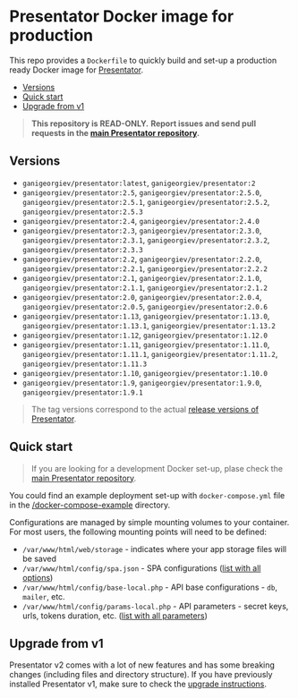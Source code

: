 Presentator Docker image for production
======================================================================

This repo provides a `Dockerfile` to quickly build and set-up a production ready Docker image for [Presentator](https://github.com/presentator/presentator).

- [Versions](#versions)
- [Quick start](#quick-start)
- [Upgrade from v1](#upgrade-from-v1)

> **This repository is READ-ONLY.**
> **Report issues and send pull requests in the [main Presentator repository](https://github.com/presentator/presentator/issues).**


## Versions

- `ganigeorgiev/presentator:latest`, `ganigeorgiev/presentator:2`
- `ganigeorgiev/presentator:2.5`, `ganigeorgiev/presentator:2.5.0`, `ganigeorgiev/presentator:2.5.1`, `ganigeorgiev/presentator:2.5.2`, `ganigeorgiev/presentator:2.5.3`
- `ganigeorgiev/presentator:2.4`, `ganigeorgiev/presentator:2.4.0`
- `ganigeorgiev/presentator:2.3`, `ganigeorgiev/presentator:2.3.0`, `ganigeorgiev/presentator:2.3.1`, `ganigeorgiev/presentator:2.3.2`, `ganigeorgiev/presentator:2.3.3`
- `ganigeorgiev/presentator:2.2`, `ganigeorgiev/presentator:2.2.0`, `ganigeorgiev/presentator:2.2.1`, `ganigeorgiev/presentator:2.2.2`
- `ganigeorgiev/presentator:2.1`, `ganigeorgiev/presentator:2.1.0`, `ganigeorgiev/presentator:2.1.1`, `ganigeorgiev/presentator:2.1.2`
- `ganigeorgiev/presentator:2.0`, `ganigeorgiev/presentator:2.0.4`, `ganigeorgiev/presentator:2.0.5`, `ganigeorgiev/presentator:2.0.6`
- `ganigeorgiev/presentator:1.13`, `ganigeorgiev/presentator:1.13.0`, `ganigeorgiev/presentator:1.13.1`, `ganigeorgiev/presentator:1.13.2`
- `ganigeorgiev/presentator:1.12`, `ganigeorgiev/presentator:1.12.0`
- `ganigeorgiev/presentator:1.11`, `ganigeorgiev/presentator:1.11.0`, `ganigeorgiev/presentator:1.11.1`, `ganigeorgiev/presentator:1.11.2`, `ganigeorgiev/presentator:1.11.3`
- `ganigeorgiev/presentator:1.10`, `ganigeorgiev/presentator:1.10.0`
- `ganigeorgiev/presentator:1.9`, `ganigeorgiev/presentator:1.9.0`, `ganigeorgiev/presentator:1.9.1`

> The tag versions correspond to the actual [release versions of Presentator](https://github.com/presentator/presentator/releases).


## Quick start
> If you are looking for a development Docker set-up, plase check the [main Presentator repository](https://github.com/presentator/presentator).

You could find an example deployment set-up with `docker-compose.yml` file in the [/docker-compose-example](https://github.com/presentator/presentator-docker/tree/master/docker-compose-example) directory.

Configurations are managed by simple mounting volumes to your container.
For most users, the following mounting points will need to be defined:

- `/var/www/html/web/storage` - indicates where your app storage files will be saved
- `/var/www/html/config/spa.json` - SPA configurations ([list with all options](https://github.com/presentator/presentator-spa/blob/master/.env))
- `/var/www/html/config/base-local.php` - API base configurations - `db`, `mailer`, etc.
- `/var/www/html/config/params-local.php` - API parameters - secret keys, urls, tokens duration, etc. ([list with all parameters](https://github.com/presentator/presentator-api/blob/master/config/params.php))


## Upgrade from v1
Presentator v2 comes with a lot of new features and has some breaking changes (including files and directory structure).
If you have previously installed Presentator v1, make sure to check the [upgrade instructions](https://github.com/presentator/presentator/blob/master/UPGRADE.md).
